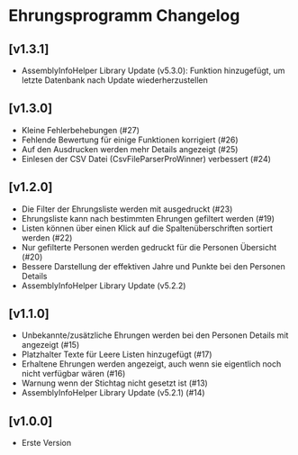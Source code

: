 # Ehrungsprogramm Changelog

## [v1.3.1]

- AssemblyInfoHelper Library Update (v5.3.0): Funktion hinzugefügt, um letzte Datenbank nach Update wiederherzustellen

## [v1.3.0]

- Kleine Fehlerbehebungen (#27)
- Fehlende Bewertung für einige Funktionen korrigiert (#26)
- Auf den Ausdrucken werden mehr Details angezeigt (#25)
- Einlesen der CSV Datei (CsvFileParserProWinner) verbessert (#24)

## [v1.2.0]

- Die Filter der Ehrungsliste werden mit ausgedruckt (#23)
- Ehrungsliste kann nach bestimmten Ehrungen gefiltert werden (#19)
- Listen können über einen Klick auf die Spaltenüberschriften sortiert werden (#22)
- Nur gefilterte Personen werden gedruckt für die Personen Übersicht (#20)
- Bessere Darstellung der effektiven Jahre und Punkte bei den Personen Details
- AssemblyInfoHelper Library Update (v5.2.2)

## [v1.1.0]

- Unbekannte/zusätzliche Ehrungen werden bei den Personen Details mit angezeigt (#15)
- Platzhalter Texte für Leere Listen hinzugefügt (#17)
- Erhaltene Ehrungen werden angezeigt, auch wenn sie eigentlich noch nicht verfügbar wären (#16)
- Warnung wenn der Stichtag nicht gesetzt ist (#13)
- AssemblyInfoHelper Library Update (v5.2.1) (#14)

## [v1.0.0]

- Erste Version